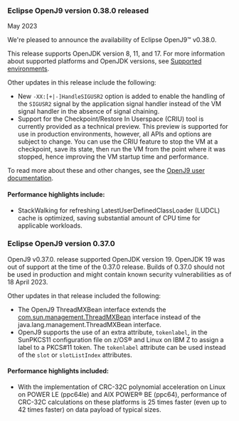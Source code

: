 <!--
Copyright (c) 2017, 2024 IBM Corp. and others

This program and the accompanying materials are made available under
the terms of the Eclipse Public License 2.0 which accompanies this
distribution and is available at https://www.eclipse.org/legal/epl-2.0/
or the Apache License, Version 2.0 which accompanies this distribution and
is available at https://www.apache.org/licenses/LICENSE-2.0.

This Source Code may also be made available under the following
Secondary Licenses when the conditions for such availability set
forth in the Eclipse Public License, v. 2.0 are satisfied: GNU
General Public License, version 2 with the GNU Classpath
Exception [1] and GNU General Public License, version 2 with the
OpenJDK Assembly Exception [2].

[1] https://www.gnu.org/software/classpath/license.html
[2] https://openjdk.org/legal/assembly-exception.html

SPDX-License-Identifier: EPL-2.0 OR Apache-2.0 OR GPL-2.0-only WITH Classpath-exception-2.0 OR GPL-2.0-only WITH OpenJDK-assembly-exception-1.0

The project website pages cannot be redistributed
-->

### Eclipse OpenJ9 version 0.38.0 released

May 2023

We're pleased to announce the availability of Eclipse OpenJ9&trade; v0.38.0.

This release supports OpenJDK version 8, 11, and 17. For more information about supported platforms and OpenJDK versions, see [Supported environments](https://www.eclipse.org/openj9/docs/openj9_support/).

Other updates in this release include the following:

- New `-XX:[+|-]HandleSIGUSR2` option is added to enable the handling of the `SIGUSR2` signal by the application signal handler instead of the VM signal handler in the absence of signal chaining.
- Support for the Checkpoint/Restore In Userspace (CRIU) tool is currently provided as a technical preview. This preview is supported for use in production environments, however, all APIs and options are subject to change. You can use the CRIU feature to stop the VM at a checkpoint, save its state, then run the VM from the point where it was stopped, hence improving the VM startup time and performance. 

To read more about these and other changes, see the [OpenJ9 user documentation](https://www.eclipse.org/openj9/docs/openj9_releases/).

#### Performance highlights include:

-  StackWalking for refreshing LatestUserDefinedClassLoader (LUDCL) cache is optimized, saving substantial amount of CPU time for applicable workloads.

### Eclipse OpenJ9 version 0.37.0

OpenJ9 v0.37.0. release supported OpenJDK version 19. OpenJDK 19 was out of support at the time of the 0.37.0 release. Builds of 0.37.0 should not be used in production and might contain known security vulnerabilities as of 18 April 2023.

Other updates in that release included the following:

- The OpenJ9 ThreadMXBean interface extends the [com.sun.management.ThreadMXBean](https://docs.oracle.com/javase/8/docs/jre/api/management/extension/com/sun/management/ThreadMXBean.html) interface instead of the java.lang.management.ThreadMXBean interface.
- OpenJ9 supports the use of an extra attribute, `tokenlabel`, in the SunPKCS11 configuration file on z/OS&reg; and Linux on IBM Z to assign a label to a PKCS#11 token. The `tokenlabel` attribute can be used instead of the `slot` or `slotListIndex` attributes.

#### Performance highlights included:

-  With the implementation of CRC-32C polynomial acceleration on Linux on POWER LE (ppc64le) and AIX POWER&reg; BE (ppc64), performance of CRC-32C calculations on these platforms is 25 times faster (even up to 42 times faster) on data payload of typical sizes.
